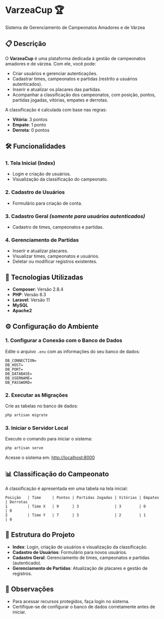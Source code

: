 # VarzeaCup 🏆  
Sistema de Gerenciamento de Campeonatos Amadores e de Várzea  

## 📋 Descrição  
O **VarzeaCup** é uma plataforma dedicada à gestão de campeonatos amadores e de várzea. Com ele, você pode:  
- Criar usuários e gerenciar autenticações.  
- Cadastrar times, campeonatos e partidas (restrito a usuários autenticados).  
- Inserir e atualizar os placares das partidas.  
- Acompanhar a classificação dos campeonatos, com posição, pontos, partidas jogadas, vitórias, empates e derrotas.  

A classificação é calculada com base nas regras:  
- **Vitória**: 3 pontos  
- **Empate**: 1 ponto  
- **Derrota**: 0 pontos  

## 🛠️ Funcionalidades  
### 1. **Tela Inicial (Index)**  
- Login e criação de usuários.  
- Visualização da classificação do campeonato.  

### 2. **Cadastro de Usuários**  
- Formulário para criação de conta.  

### 3. **Cadastro Geral** *(somente para usuários autenticados)*  
- Cadastro de times, campeonatos e partidas.  

### 4. **Gerenciamento de Partidas**  
- Inserir e atualizar placares.  
- Visualizar times, campeonatos e usuários.  
- Deletar ou modificar registros existentes.  

## 🚀 Tecnologias Utilizadas  
- **Composer**: Versão 2.8.4  
- **PHP**: Versão 8.3  
- **Laravel**: Versão 11  
- **MySQL**  
- **Apache2**  

## ⚙️ Configuração do Ambiente  
### 1. Configurar a Conexão com o Banco de Dados  
Edite o arquivo `.env` com as informações do seu banco de dados:  
```env
DB_CONNECTION=
DB_HOST=
DB_PORT=
DB_DATABASE=
DB_USERNAME=
DB_PASSWORD=
```  

### 2. Executar as Migrações  
Crie as tabelas no banco de dados:  
```bash
php artisan migrate
```  

### 3. Iniciar o Servidor Local  
Execute o comando para iniciar o sistema:  
```bash
php artisan serve
```  

Acesse o sistema em: [http://localhost:8000](http://localhost:8000)  

## 📊 Classificação do Campeonato  
A classificação é apresentada em uma tabela na tela inicial:  
```
Posição   | Time     | Pontos | Partidas Jogadas | Vitórias | Empates | Derrotas  
1         | Time X   | 9      | 3                | 3        | 0       | 0  
2         | Time Y   | 7      | 3                | 2        | 1       | 0  
```  

## 📂 Estrutura do Projeto  
- **Index**: Login, criação de usuários e visualização da classificação.  
- **Cadastro de Usuários**: Formulário para novos usuários.  
- **Cadastro Geral**: Gerenciamento de times, campeonatos e partidas (autenticado).  
- **Gerenciamento de Partidas**: Atualização de placares e gestão de registros.  

## 📝 Observações  
- Para acessar recursos protegidos, faça login no sistema.  
- Certifique-se de configurar o banco de dados corretamente antes de iniciar.  
 